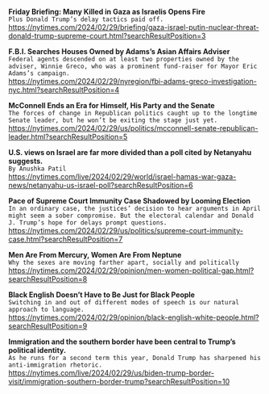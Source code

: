 **Friday Briefing: Many Killed in Gaza as Israelis Opens Fire**\
`Plus Donald Trump’s delay tactics paid off.`\
https://nytimes.com/2024/02/29/briefing/gaza-israel-putin-nuclear-threat-donald-trump-supreme-court.html?searchResultPosition=3

**F.B.I. Searches Houses Owned by Adams’s Asian Affairs Adviser**\
`Federal agents descended on at least two properties owned by the adviser, Winnie Greco, who was a prominent fund-raiser for Mayor Eric Adams’s campaign.`\
https://nytimes.com/2024/02/29/nyregion/fbi-adams-greco-investigation-nyc.html?searchResultPosition=4

**McConnell Ends an Era for Himself, His Party and the Senate**\
`The forces of change in Republican politics caught up to the longtime Senate leader, but he won’t be exiting the stage just yet.`\
https://nytimes.com/2024/02/29/us/politics/mcconnell-senate-republican-leader.html?searchResultPosition=5

**U.S. views on Israel are far more divided than a poll cited by Netanyahu suggests.**\
`By Anushka Patil`\
https://nytimes.com/live/2024/02/29/world/israel-hamas-war-gaza-news/netanyahu-us-israel-poll?searchResultPosition=6

**Pace of Supreme Court Immunity Case Shadowed by Looming Election**\
`In an ordinary case, the justices’ decision to hear arguments in April might seem a sober compromise. But the electoral calendar and Donald J. Trump’s hope for delays prompt questions.`\
https://nytimes.com/2024/02/29/us/politics/supreme-court-immunity-case.html?searchResultPosition=7

**Men Are From Mercury, Women Are From Neptune**\
`Why the sexes are moving farther apart, socially and politically`\
https://nytimes.com/2024/02/29/opinion/men-women-political-gap.html?searchResultPosition=8

**Black English Doesn’t Have to Be Just for Black People**\
`Switching in and out of different modes of speech is our natural approach to language.`\
https://nytimes.com/2024/02/29/opinion/black-english-white-people.html?searchResultPosition=9

**Immigration and the southern border have been central to Trump’s political identity.**\
`As he runs for a second term this year, Donald Trump has sharpened his anti-immigration rhetoric.`\
https://nytimes.com/live/2024/02/29/us/biden-trump-border-visit/immigration-southern-border-trump?searchResultPosition=10

